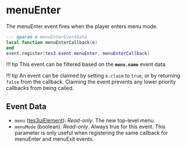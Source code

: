 # menuEnter

The menuEnter event fires when the player enters menu mode.

```lua
--- @param e menuEnterEventData
local function menuEnterCallback(e)
end
event.register(tes3.event.menuEnter, menuEnterCallback)
```

!!! tip
	This event can be filtered based on the **`menu.name`** event data.

!!! tip
	An event can be claimed by setting `e.claim` to `true`, or by returning `false` from the callback. Claiming the event prevents any lower priority callbacks from being called.

## Event Data

* `menu` ([tes3uiElement](../../types/tes3uiElement)): *Read-only*. The new top-level menu.
* `menuMode` (boolean): *Read-only*. Always true for this event. This parameter is only useful when registering the same callback for menuEnter and menuExit events.

